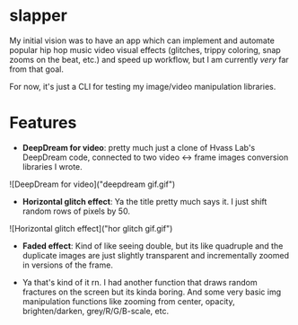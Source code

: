 # slapper
My initial vision was to have an app which can implement and automate popular hip hop music video visual effects (glitches, trippy coloring, snap zooms on the beat, etc.) and speed up workflow, but I am currently <i>very</i> far from that goal.

For now, it's just a CLI for testing my image/video manipulation libraries. 


# Features
- <b>DeepDream for video</b>: pretty much just a clone of Hvass Lab's DeepDream code, connected to two video <-> frame images conversion libraries I wrote.

![DeepDream for video]("deepdream gif.gif")

- <b>Horizontal glitch effect</b>: Ya the title pretty much says it. I just shift random rows of pixels by 50.

![Horizontal glitch effect]("hor glitch gif.gif")

- <b>Faded effect</b>: Kind of like seeing double, but its like quadruple and the duplicate images are just slightly transparent and incrementally zoomed in versions of the frame.

- Ya that's kind of it rn. I had another function that draws random fractures on the screen but its kinda boring. And some very basic img manipulation functions like zooming from center, opacity, brighten/darken, grey/R/G/B-scale, etc.

